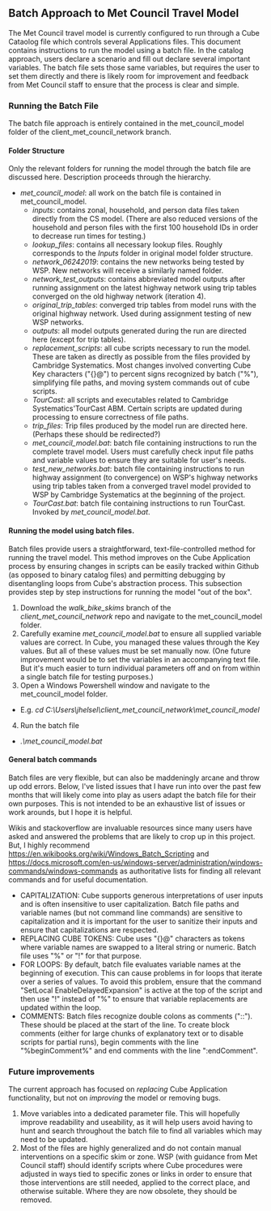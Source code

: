 ## Batch Approach to Met Council Travel Model
The Met Council travel model is currently configured to run through a Cube Cataolog file which controls several Applications files. This document contains instructions to run the model using a batch file. In the catalog approach, users declare a scenario and fill out declare several important variables. The batch file sets those same variables, but requires the user to set them directly and there is likely room for improvement and feedback from Met Council staff to ensure that the process is clear and simple.

### Running the Batch File
The batch file approach is entirely contained in the met_council_model folder of the client_met_council_network branch. 

#### Folder Structure
Only the relevant folders for running the model through the batch file are discussed here. Description proceeds through the hierarchy.
  - *met_council_model*: all work on the batch file is contained in met_council_model.
    - *inputs*: contains zonal, household, and person data files taken directly from the CS model. (There are also reduced versions of the household and person files with the first 100 household IDs in order to decrease run times for testing.)
    - *lookup_files*: contains all necessary lookup files. Roughly corresponds to the *Inputs* folder in original model folder structure.
    - *network_06242019*: contains the new networks being tested by WSP. New networks will receive a similarly named folder.
    - *network_test_outputs*: contains abbreviated model outputs after running assignment on the latest highway network using trip tables converged on the old highway network (iteration 4).
    - *original_trip_tables*: converged trip tables from model runs with the original highway network. Used during assignment testing of new WSP networks.
    - *outputs*: all model outputs generated during the run are directed here (except for trip tables).
    - *replacement_scripts*: all cube scripts necessary to run the model. These are taken as directly as possible from the files provided by Cambridge Systematics. Most changes involved converting Cube Key characters ("{}@") to percent signs recognized by batch ("%"), simplifying file paths, and moving system commands out of cube scripts.
    - *TourCast*: all scripts and executables related to Cambridge Systematics'TourCast ABM. Certain scripts are updated during processing to ensure correctness of file paths.
    - *trip_files*: Trip files produced by the model run are directed here. (Perhaps these should be redirected?)
    - *met_council_model.bat*: batch file containing instructions to run the complete travel model. Users must carefully check input file paths and variable values to ensure they are suitable for user's needs.
    - *test_new_networks.bat*: batch file containing instructions to run highway assignment (to convergence) on WSP's highway networks using trip tables taken from a converged travel model provided to WSP by Cambridge Systematics at the beginning of the project.
    - *TourCast.bat*: batch file containing instructions to run TourCast. Invoked by *met_council_model.bat*.
    
#### Running the model using batch files.
Batch files provide users a straightforward, text-file-controlled method for running the travel model. This method improves on the Cube Application process by ensuring changes in scripts can be easily tracked within Github (as opposed to binary catalog files) and permitting debugging by disentangling loops from Cube's abstraction process. This subsection provides step by step instructions for running the model "out of the box".

1) Download the *walk_bike_skims* branch of the *client_met_council_network* repo and navigate to the met_council_model folder.
2) Carefully examine *met_council_model.bat* to ensure all supplied variable values are correct. In Cube, you managed these values through the Key values. But all of these values must be set manually now. (One future improvement would be to set the variables in an accompanying text file. But it's much easier to turn individual parameters off and on from within a single batch file for testing purposes.)
3) Open a Windows Powershell window and navigate to the met_council_model folder.
  - E.g. *cd C:\Users\jhelsel\client_met_council_network\met_council_model*
4) Run the batch file
  - *.\met_council_model.bat*

#### General batch commands
Batch files are very flexible, but can also be maddeningly arcane and throw up odd errors. Below, I've listed issues that I have run into over the past few months that will likely come into play as users adapt the batch file for their own purposes. This is not intended to be an exhaustive list of issues or work arounds, but I hope it is helpful.

Wikis and stackoverflow are invaluable resources since many users have asked and answered the problems that are likely to crop up in this project. But, I highly recommend https://en.wikibooks.org/wiki/Windows_Batch_Scripting and https://docs.microsoft.com/en-us/windows-server/administration/windows-commands/windows-commands as authoritative lists for finding all relevant commands and for useful documentation.

- CAPITALIZATION: Cube supports generous interpretations of user inputs and is often insensitive to user capitalization. Batch file paths and variable names (but not command line commands) are sensitive to capitalization and it is important for the user to sanitize their inputs and ensure that capitalizations are respected.
- REPLACING CUBE TOKENS: Cube uses "{}@" characters as tokens where variable names are swapped to a literal string or numeric. Batch file uses "%" or "!" for that purpose.
- FOR LOOPS: By default, batch file evaluates variable names at the beginning of execution. This can cause problems in for loops that iterate over a series of values. To avoid this problem, ensure that the command "SetLocal EnableDelayedExpansion" is active at the top of the script and then use "!" instead of "%" to ensure that variable replacements are updated within the loop.
- COMMENTS: Batch files recognize double colons as comments ("::"). These should be placed at the start of the line. To create block comments (either for large chunks of explanatory text or to disable scripts for partial runs), begin comments with the line "%beginComment%" and end comments with the line ":endComment".

### Future improvements
The current approach has focused on *replacing* Cube Application functionality, but not on *improving* the model or removing bugs.
1) Move variables into a dedicated parameter file. This will hopefully improve readability and useability, as it will help users avoid having to hunt and search throughout the batch file to find all variables which may need to be updated.
2) Most of the files are highly generalized and do not contain manual interventions on a specific skim or zone. WSP (with guidance from Met Council staff) should identify scripts where Cube procedures were adjusted in ways tied to specific zones or links in order to ensure that those interventions are still needed, applied to the correct place, and otherwise suitable. Where they are now obsolete, they should be removed.

